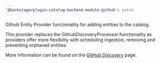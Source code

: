 ```yaml
---
'@backstage/plugin-catalog-backend-module-github': patch
---
```


Github Entity Provider functionality for adding entities to the catalog.

This provider replaces the GithubDiscoveryProcessor functionality as providers offer more flexibility with scheduling ingestion, removing and preventing orphaned entities.

More information can be found on the [GitHub Discovery](https://backstage.io/docs/integrations/github/discovery) page.
